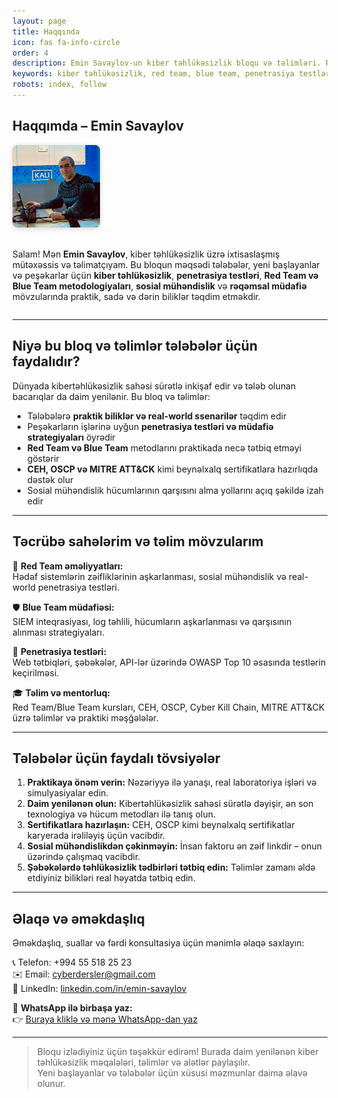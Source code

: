 ```yaml
---
layout: page
title: Haqqında
icon: fas fa-info-circle
order: 4
description: Emin Savaylov-un kiber təhlükəsizlik bloqu və təlimləri. Red Team, Blue Team, penetrasiya testləri və sosial mühəndislik üzrə praktik biliklər. Tələbələr üçün SEO dostu məlumatlar və kurslar.
keywords: kiber təhlükəsizlik, red team, blue team, penetrasiya testləri, sosial mühəndislik, kibertəhlükəsizlik təlimləri, CEH, OSCP, MITRE ATT&CK, tələbə təlimləri, kibertəhlükəsizlik kursları, online təlimlər, kibertəhlükəsizlik bloqu, Emin Savaylov
robots: index, follow
---
```


## Haqqımda – Emin Savaylov  
<div style="display: flex; align-items: center; gap: 20px; flex-wrap: wrap;">
  <img src="/assets/images/emin.jpg" alt="Emin Savaylov - Kiber Təhlükəsizlik Mütəxəssisi" style="width: 140px; height: auto; border-radius: 8px; box-shadow: 0 2px 8px rgba(0,0,0,0.15);">
  
  <div>
    <p>Salam! Mən <strong>Emin Savaylov</strong>, kiber təhlükəsizlik üzrə ixtisaslaşmış mütəxəssis və təlimatçıyam. Bu bloqun məqsədi tələbələr, yeni başlayanlar və peşəkarlar üçün <strong>kiber təhlükəsizlik</strong>, <strong>penetrasiya testləri</strong>, <strong>Red Team və Blue Team metodologiyaları</strong>, <strong>sosial mühəndislik</strong> və <strong>rəqəmsal müdafiə</strong> mövzularında praktik, sadə və dərin biliklər təqdim etməkdir.</p>
  </div>
</div>

---

## Niyə bu bloq və təlimlər tələbələr üçün faydalıdır?

Dünyada kibertəhlükəsizlik sahəsi sürətlə inkişaf edir və tələb olunan bacarıqlar da daim yenilənir. Bu bloq və təlimlər:

- Tələbələrə **praktik biliklər və real-world ssenarilər** təqdim edir  
- Peşəkarların işlərinə uyğun **penetrasiya testləri və müdafiə strategiyaları** öyrədir  
- **Red Team və Blue Team** metodlarını praktikada necə tətbiq etməyi göstərir  
- **CEH, OSCP və MITRE ATT&CK** kimi beynəlxalq sertifikatlara hazırlıqda dəstək olur  
- Sosial mühəndislik hücumlarının qarşısını alma yollarını açıq şəkildə izah edir  

---

## Təcrübə sahələrim və təlim mövzularım

🔐 **Red Team əməliyyatları:**  
Hədəf sistemlərin zəifliklərinin aşkarlanması, sosial mühəndislik və real-world penetrasiya testləri.

🛡️ **Blue Team müdafiəsi:**  
SIEM inteqrasiyası, log təhlili, hücumların aşkarlanması və qarşısının alınması strategiyaları.

🧪 **Penetrasiya testləri:**  
Web tətbiqləri, şəbəkələr, API-lər üzərində OWASP Top 10 əsasında testlərin keçirilməsi.

🎓 **Təlim və mentorluq:**  
Red Team/Blue Team kursları, CEH, OSCP, Cyber Kill Chain, MITRE ATT&CK üzrə təlimlər və praktiki məşğələlər.

---

## Tələbələr üçün faydalı tövsiyələr

1. **Praktikaya önəm verin:** Nəzəriyyə ilə yanaşı, real laboratoriya işləri və simulyasiyalar edin.  
2. **Daim yenilənən olun:** Kibertəhlükəsizlik sahəsi sürətlə dəyişir, ən son texnologiya və hücum metodları ilə tanış olun.  
3. **Sertifikatlara hazırlaşın:** CEH, OSCP kimi beynəlxalq sertifikatlar karyerada irəliləyiş üçün vacibdir.  
4. **Sosial mühəndislikdən çəkinməyin:** İnsan faktoru ən zəif linkdir – onun üzərində çalışmaq vacibdir.  
5. **Şəbəkələrdə təhlükəsizlik tədbirləri tətbiq edin:** Təlimlər zamanı əldə etdiyiniz bilikləri real həyatda tətbiq edin.

---

## Əlaqə və əməkdaşlıq

Əməkdaşlıq, suallar və fərdi konsultasiya üçün mənimlə əlaqə saxlayın:

📞 Telefon: +994 55 518 25 23  
✉️ Email: [cyberdersler@gmail.com](mailto:cyberdersler@gmail.com)  
🔗 LinkedIn: [linkedin.com/in/emin-savaylov](https://linkedin.com/in/emin-savaylov)  

💬 **WhatsApp ilə birbaşa yaz:**  
👉 [Buraya kliklə və mənə WhatsApp-dan yaz](https://wa.me/994555182523?text=Salam%2C%20Emin%20b%C9%99y%21%20Haqq%C4%B1nda%20səhifə%20barədə%20əlav%C9%99%20m%C9%99lumat%20almaq%20ist%C9%99yir%C9%99m.)

---

> Bloqu izlədiyiniz üçün təşəkkür edirəm! Burada daim yenilənən kiber təhlükəsizlik məqalələri, təlimlər və alətlər paylaşılır.  
> Yeni başlayanlar və tələbələr üçün xüsusi məzmunlar daima əlavə olunur.

